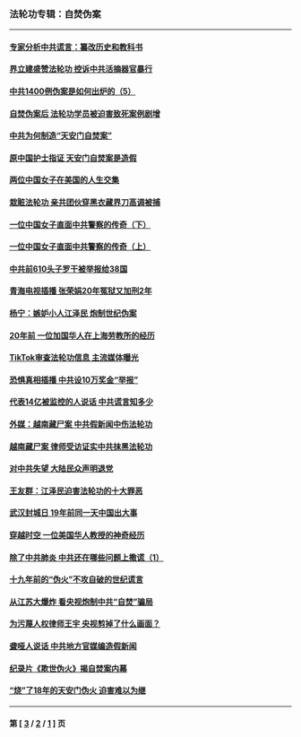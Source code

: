 ### 法轮功专辑：自焚伪案
---
#### [专家分析中共谎言：纂改历史和教科书](../../pages/nf5562/n13781542.md?07290430) 
#### [界立建盛赞法轮功 控诉中共活摘器官暴行](../../pages/nf5562/n13781971.md?07290430) 
#### [中共1400例伪案是如何出炉的（5）](../../pages/nf5562/n13226831.md?07290430) 
#### [自焚伪案后 法轮功学员被迫害致死案例剧增](../../pages/nf5562/n13190600.md?07290430) 
#### [中共为何制造“天安门自焚案”](../../pages/nf5562/n13183270.md?07290430) 
#### [原中国护士指证 天安门自焚案是造假](../../pages/nf5562/n13172289.md?07290430) 
#### [两位中国女子在美国的人生交集](../../pages/nf5562/n13156138.md?07290430) 
#### [栽赃法轮功 亲共团伙穿黑衣藏界刀高调被捕](../../pages/nf5562/n13073780.md?07290430) 
#### [一位中国女子直面中共警察的传奇（下）](../../pages/nf5562/n12989706.md?07290430) 
#### [一位中国女子直面中共警察的传奇（上）](../../pages/nf5562/n12985072.md?07290430) 
#### [中共前610头子罗干被举报给38国](../../pages/nf5562/n12975419.md?07290430) 
#### [青海电视插播 张荣娟20年冤狱又加刑2年](../../pages/nf5562/n12738166.md?07290430) 
#### [杨宁：嫉妒小人江泽民 炮制世纪伪案](../../pages/nf5562/n12724108.md?07290430) 
#### [20年前 一位加国华人在上海劳教所的经历](../../pages/nf5562/n12707932.md?07290430) 
#### [TikTok审查法轮功信息 主流媒体曝光](../../pages/nf5562/n12362336.md?07290430) 
#### [恐惧真相插播 中共设10万奖金“举报”](../../pages/nf5562/n12306396.md?07290430) 
#### [代表14亿被监控的人说话 中共谎言知多少](../../pages/nf5562/n12297484.md?07290430) 
#### [外媒：越南藏尸案 中共假新闻中伤法轮功](../../pages/nf5562/n12264411.md?07290430) 
#### [越南藏尸案 律师受访证实中共抹黑法轮功](../../pages/nf5562/n12261878.md?07290430) 
#### [对中共失望 大陆民众声明退党](../../pages/nf5562/n12187315.md?07290430) 
#### [王友群：江泽民迫害法轮功的十大罪恶](../../pages/nf5562/n12169074.md?07290430) 
#### [武汉封城日 19年前同一天中国出大事](../../pages/nf5562/n12150901.md?07290430) 
#### [穿越时空  一位美国华人教授的神奇经历](../../pages/nf5562/n12097460.md?07290430) 
#### [除了中共肺炎 中共还在哪些问题上撒谎（1）](../../pages/nf5562/n11955770.md?07290430) 
#### [十九年前的“伪火”不攻自破的世纪谎言](../../pages/nf5562/n11813238.md?07290430) 
#### [从江苏大爆炸 看央视炮制中共“自焚”骗局](../../pages/nf5562/n11140275.md?07290430) 
#### [为污蔑人权律师王宇 央视剪掉了什么画面？](../../pages/nf5562/n11130142.md?07290430) 
#### [聋哑人说话 中共地方官媒编造假新闻](../../pages/nf5562/n11006067.md?07290430) 
#### [纪录片《欺世伪火》揭自焚案内幕](../../pages/nf5562/n11002664.md?07290430) 
#### [“烧”了18年的天安门伪火 迫害难以为继](../../pages/nf5562/n10996660.md?07290430) 

---
#### 第 [ [3](./3.md?07290430) / [2](./2.md?07290430) / [1](./1.md?07290430) ] 页
